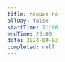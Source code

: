 ```yaml
---
title: лекция го
allDay: false
startTime: 21:00
endTime: 23:00
date: 2024-09-03
completed: null
---
```

